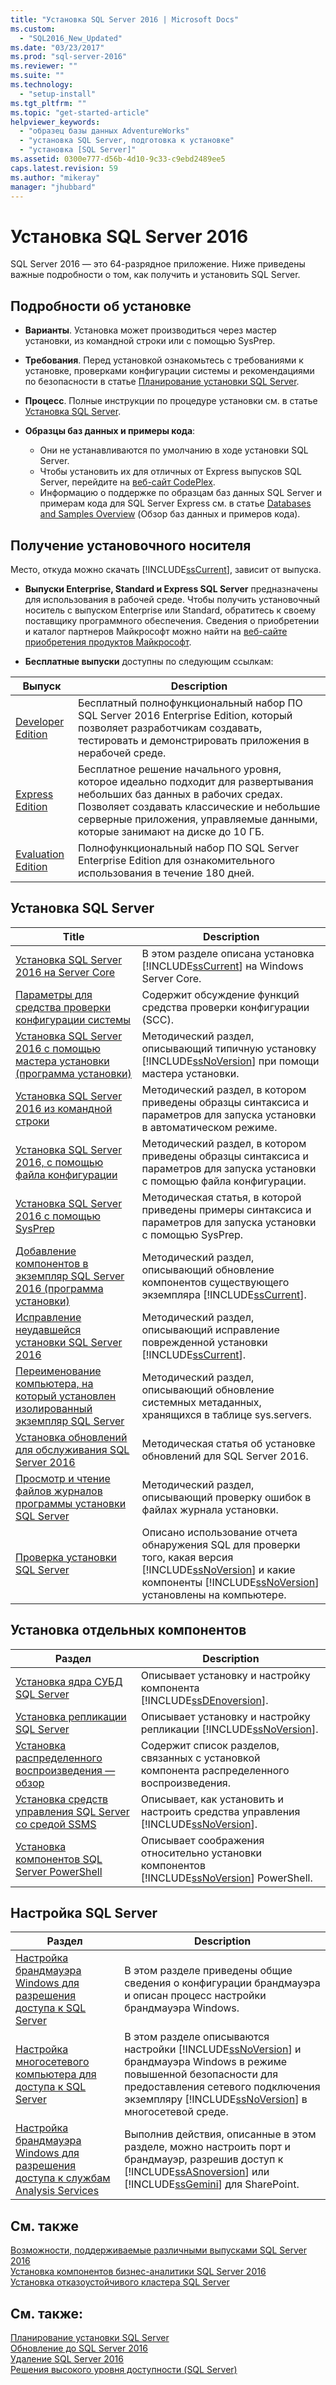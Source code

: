 ```yaml
---
title: "Установка SQL Server 2016 | Microsoft Docs"
ms.custom: 
  - "SQL2016_New_Updated"
ms.date: "03/23/2017"
ms.prod: "sql-server-2016"
ms.reviewer: ""
ms.suite: ""
ms.technology: 
  - "setup-install"
ms.tgt_pltfrm: ""
ms.topic: "get-started-article"
helpviewer_keywords: 
  - "образец базы данных AdventureWorks"
  - "установка SQL Server, подготовка к установке"
  - "установка [SQL Server]"
ms.assetid: 0300e777-d56b-4d10-9c33-c9ebd2489ee5
caps.latest.revision: 59
ms.author: "mikeray"
manager: "jhubbard"
---
```

# Установка SQL Server 2016
  SQL Server 2016 — это 64-разрядное приложение. Ниже приведены важные подробности о том, как получить и установить SQL Server.

## <a name="installation-details"></a>Подробности об установке
  
*  **Варианты**. Установка может производиться через мастер установки, из командной строки или с помощью SysPrep.
 
*  **Требования**. Перед установкой ознакомьтесь с требованиями к установке, проверками конфигурации системы и рекомендациями по безопасности в статье [Планирование установки SQL Server](../../sql-server/install/planning-a-sql-server-installation.md). 

* **Процесс**. Полные инструкции по процедуре установки см. в статье [Установка SQL Server](../../database-engine/install-windows/installation-for-sql-server-2016.md).

* **Образцы баз данных и примеры кода**: 
    * Они не устанавливаются по умолчанию в ходе установки SQL Server. 
    * Чтобы установить их для отличных от Express выпусков SQL Server, перейдите на [веб-сайт CodePlex](http://go.microsoft.com/fwlink/?LinkId=87843).
    * Информацию о поддержке по образцам баз данных SQL Server и примерам кода для SQL Server Express см. в статье [Databases and Samples Overview](http://go.microsoft.com/fwlink/?LinkId=110391) (Обзор баз данных и примеров кода).
    

## <a name="get-the-installation-media"></a>Получение установочного носителя

Место, откуда можно скачать [!INCLUDE[ssCurrent](../../includes/sscurrent-md.md)], зависит от выпуска.

- **Выпуски Enterprise, Standard и Express SQL Server** предназначены для использования в рабочей среде. Чтобы получить установочный носитель с выпуском Enterprise или Standard, обратитесь к своему поставщику программного обеспечения. Сведения о приобретении и каталог партнеров Майкрософт можно найти на [веб-сайте приобретения продуктов Майкрософт](https://www.microsoft.com/en-us/server-cloud/products/sql-server/overview.aspx). 

- **Бесплатные выпуски** доступны по следующим ссылкам:

| Выпуск | Description
|---------|--------
|[Developer Edition](http://myprodscussu1.app.vssubscriptions.visualstudio.com/Downloads?q=SQL%20Server%20Developer) | Бесплатный полнофункциональный набор ПО SQL Server 2016 Enterprise Edition, который позволяет разработчикам создавать, тестировать и демонстрировать приложения в нерабочей среде. 
|[Express Edition](http://www.microsoft.com/download/details.aspx?id=52679)|  Бесплатное решение начального уровня, которое идеально подходит для развертывания небольших баз данных в рабочих средах. Позволяет создавать классические и небольшие серверные приложения, управляемые данными, которые занимают на диске до 10 ГБ. 
| [Evaluation Edition](http://technet.microsoft.com/evalcenter/mt130694) | Полнофункциональный набор ПО SQL Server Enterprise Edition для ознакомительного использования в течение 180 дней.
   
 
  

## <a name="how-to-install-sql-server"></a>Установка SQL Server
 
|Title|Description|  
|-----------|-----------------|  
|[Установка SQL Server 2016 на Server Core](../../database-engine/install-windows/install-sql-server-2016-on-server-core.md)|В этом разделе описана установка [!INCLUDE[ssCurrent](../../includes/sscurrent-md.md)] на Windows Server Core.|  
|[Параметры для средства проверки конфигурации системы](../../database-engine/install-windows/check-parameters-for-the-system-configuration-checker.md)|Содержит обсуждение функций средства проверки конфигурации (SCC).|  
|[Установка SQL Server 2016 с помощью мастера установки &#40;программа установки&#41;](../../database-engine/install-windows/install-sql-server-2016-from-the-installation-wizard-setup.md)|Методический раздел, описывающий типичную установку [!INCLUDE[ssNoVersion](../../includes/ssnoversion-md.md)] при помощи мастера установки.|  
|[Установка SQL Server 2016 из командной строки](../../database-engine/install-windows/install-sql-server-2016-from-the-command-prompt.md)|Методический раздел, в котором приведены образцы синтаксиса и параметров для запуска установки в автоматическом режиме.|  
|[Установка SQL Server 2016, с помощью файла конфигурации](../../database-engine/install-windows/install-sql-server-2016-using-a-configuration-file.md)|Методический раздел, в котором приведены образцы синтаксиса и параметров для запуска установки с помощью файла конфигурации.|  
|[Установка SQL Server 2016 с помощью SysPrep](../../database-engine/install-windows/install-sql-server-2016-using-sysprep.md)|Методическая статья, в которой приведены примеры синтаксиса и параметров для запуска установки с помощью SysPrep.|  
|[Добавление компонентов в экземпляр SQL Server 2016 &#40;программа установки&#41;](../../database-engine/install-windows/add-features-to-an-instance-of-sql-server-2016-setup.md)|Методический раздел, описывающий обновление компонентов существующего экземпляра [!INCLUDE[ssCurrent](../../includes/sscurrent-md.md)].|  
|[Исправление неудавшейся установки SQL Server 2016](../../database-engine/install-windows/repair-a-failed-sql-server-2016-installation.md)|Методический раздел, описывающий исправление поврежденной установки [!INCLUDE[ssCurrent](../../includes/sscurrent-md.md)].|  
|[Переименование компьютера, на который установлен изолированный экземпляр SQL Server](../../database-engine/install-windows/rename-a-computer-that-hosts-a-stand-alone-instance-of-sql-server.md)|Методический раздел, описывающий обновление системных метаданных, хранящихся в таблице sys.servers.|  
|[Установка обновлений для обслуживания SQL Server 2016](../../database-engine/install-windows/install-sql-server-2016-servicing-updates.md)|Методическая статья об установке обновлений для SQL Server 2016.|  
|[Просмотр и чтение файлов журналов программы установки SQL Server](../../database-engine/install-windows/view-and-read-sql-server-setup-log-files.md)|Методический раздел, описывающий проверку ошибок в файлах журнала установки.|  
|[Проверка установки SQL Server](../../database-engine/install-windows/validate-a-sql-server-installation.md)|Описано использование отчета обнаружения SQL для проверки того, какая версия [!INCLUDE[ssNoVersion](../../includes/ssnoversion-md.md)] и какие компоненты [!INCLUDE[ssNoVersion](../../includes/ssnoversion-md.md)] установлены на компьютере.|  
  
  
## <a name="how-to-install-individual-components"></a>Установка отдельных компонентов  
  
|Раздел|Description|  
|-----------|-----------------|  
|[Установка ядра СУБД SQL Server](../../database-engine/install-windows/install-sql-server-database-engine.md)|Описывает установку и настройку компонента [!INCLUDE[ssDEnoversion](../../includes/ssdenoversion-md.md)].|  
|[Установка репликации SQL Server](../../database-engine/install-windows/install-sql-server-replication.md)|Описывает установку и настройку репликации [!INCLUDE[ssNoVersion](../../includes/ssnoversion-md.md)].|  
|[Установка распределенного воспроизведения — обзор](../../tools/distributed-replay/install-distributed-replay-overview.md)|Содержит список разделов, связанных с установкой компонента распределенного воспроизведения.|  
|[Установка средств управления SQL Server со средой SSMS](Install%20SQL%20Server%20Management%20Tools%20\(SSMS\).md)|Описывает, как установить и настроить средства управления [!INCLUDE[ssNoVersion](../../includes/ssnoversion-md.md)].|  
|[Установка компонентов SQL Server PowerShell](../../database-engine/install-windows/install-sql-server-powershell.md)|Описывает соображения относительно установки компонентов [!INCLUDE[ssNoVersion](../../includes/ssnoversion-md.md)] PowerShell.|  
  

## <a name="how-to-configure-sql-server"></a>Настройка SQL Server  
  
|Раздел|Description|  
|-----------|-----------------|  
|[Настройка брандмауэра Windows для разрешения доступа к SQL Server](../../sql-server/install/configure-the-windows-firewall-to-allow-sql-server-access.md)|В этом разделе приведены общие сведения о конфигурации брандмауэра и описан процесс настройки брандмауэра Windows.|  
|[Настройка многосетевого компьютера для доступа к SQL Server](../../sql-server/install/configure-a-multi-homed-computer-for-sql-server-access.md)|В этом разделе описываются настройки [!INCLUDE[ssNoVersion](../../includes/ssnoversion-md.md)] и брандмауэра Windows в режиме повышенной безопасности для предоставления сетевого подключения экземпляру [!INCLUDE[ssNoVersion](../../includes/ssnoversion-md.md)] в многосетевой среде.|  
|[Настройка брандмауэра Windows для разрешения доступа к службам Analysis Services](../../analysis-services/instances/configure-the-windows-firewall-to-allow-analysis-services-access.md)|Выполнив действия, описанные в этом разделе, можно настроить порт и брандмауэр, разрешив доступ к [!INCLUDE[ssASnoversion](../../includes/ssasnoversion-md.md)] или [!INCLUDE[ssGemini](../../includes/ssgemini-md.md)] для SharePoint.|  
  
## <a name="related-sections"></a>См. также  
[Возможности, поддерживаемые различными выпусками SQL Server 2016](Features%20Supported%20by%20the%20Editions%20of%20SQL%20Server%202016.md)  
[Установка компонентов бизнес-аналитики SQL Server 2016](../../sql-server/install/install-sql-server-2016-business-intelligence-features.md)  
  [Установка отказоустойчивого кластера SQL Server](../../sql-server/failover-clusters/install/sql-server-failover-cluster-installation.md)  
 
  
## <a name="see-also"></a>См. также:  

[Планирование установки SQL Server](../../sql-server/install/planning-a-sql-server-installation.md)   
 [Обновление до SQL Server 2016](../../database-engine/install-windows/upgrade-to-sql-server-2016.md)   
 [Удаление SQL Server 2016](../../sql-server/install/uninstall-sql-server-2016.md)   
 [Решения высокого уровня доступности &#40;SQL Server&#41;](../../sql-server/failover-clusters/high-availability-solutions-sql-server.md)  
  
  